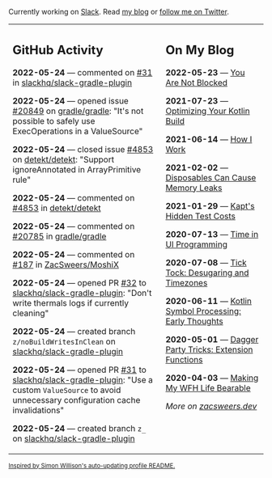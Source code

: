 Currently working on [Slack](https://slack.com/). Read [my blog](https://zacsweers.dev/) or [follow me on Twitter](https://twitter.com/ZacSweers).

<table><tr><td valign="top" width="60%">

## GitHub Activity
<!-- githubActivity starts -->
**2022-05-24** — commented on [#31](https://github.com/slackhq/slack-gradle-plugin/pull/31#issuecomment-1136660275) in [slackhq/slack-gradle-plugin](https://github.com/slackhq/slack-gradle-plugin)

**2022-05-24** — opened issue [#20849](https://github.com/gradle/gradle/issues/20849) on [gradle/gradle](https://github.com/gradle/gradle): "It's not possible to safely use ExecOperations in a ValueSource"

**2022-05-24** — closed issue [#4853](https://github.com/detekt/detekt/issues/4853) on [detekt/detekt](https://github.com/detekt/detekt): "Support ignoreAnnotated in ArrayPrimitive rule"

**2022-05-24** — commented on [#4853](https://github.com/detekt/detekt/issues/4853#issuecomment-1136642162) in [detekt/detekt](https://github.com/detekt/detekt)

**2022-05-24** — commented on [#20785](https://github.com/gradle/gradle/issues/20785#issuecomment-1136641597) in [gradle/gradle](https://github.com/gradle/gradle)

**2022-05-24** — commented on [#187](https://github.com/ZacSweers/MoshiX/issues/187#issuecomment-1136640105) in [ZacSweers/MoshiX](https://github.com/ZacSweers/MoshiX)

**2022-05-24** — opened PR [#32](https://github.com/slackhq/slack-gradle-plugin/pull/32) to [slackhq/slack-gradle-plugin](https://github.com/slackhq/slack-gradle-plugin): "Don't write thermals logs if currently cleaning"

**2022-05-24** — created branch `z/noBuildWritesInClean` on [slackhq/slack-gradle-plugin](https://github.com/slackhq/slack-gradle-plugin)

**2022-05-24** — opened PR [#31](https://github.com/slackhq/slack-gradle-plugin/pull/31) to [slackhq/slack-gradle-plugin](https://github.com/slackhq/slack-gradle-plugin): "Use a custom `ValueSource` to avoid unnecessary configuration cache invalidations"

**2022-05-24** — created branch `z_` on [slackhq/slack-gradle-plugin](https://github.com/slackhq/slack-gradle-plugin)
<!-- githubActivity ends -->
</td><td valign="top" width="40%">

## On My Blog
<!-- blog starts -->
**2022-05-23** — [You Are Not Blocked](https://www.zacsweers.dev/you-are-not-blocked/)

**2021-07-23** — [Optimizing Your Kotlin Build](https://www.zacsweers.dev/optimizing-your-kotlin-build/)

**2021-06-14** — [How I Work](https://www.zacsweers.dev/how-i-work/)

**2021-02-02** — [Disposables Can Cause Memory Leaks](https://www.zacsweers.dev/disposables-can-cause-memory-leaks/)

**2021-01-29** — [Kapt's Hidden Test Costs](https://www.zacsweers.dev/kapts-hidden-test-costs/)

**2020-07-13** — [Time in UI Programming](https://www.zacsweers.dev/time-in-ui/)

**2020-07-08** — [Tick Tock: Desugaring and Timezones](https://www.zacsweers.dev/ticktock-desugaring-timezones/)

**2020-06-11** — [Kotlin Symbol Processing: Early Thoughts](https://www.zacsweers.dev/kotlin-symbol-processor-early-thoughts/)

**2020-05-01** — [Dagger Party Tricks: Extension Functions](https://www.zacsweers.dev/dagger-party-tricks-extension-functions/)

**2020-04-03** — [Making My WFH Life Bearable](https://www.zacsweers.dev/making-wfh-life-bearable/)
<!-- blog ends -->
_More on [zacsweers.dev](https://zacsweers.dev/)_
</td></tr></table>

<sub><a href="https://simonwillison.net/2020/Jul/10/self-updating-profile-readme/">Inspired by Simon Willison's auto-updating profile README.</a></sub>